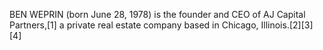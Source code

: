 BEN WEPRIN (born June 28, 1978) is the founder and CEO of AJ Capital Partners,[1] a private real estate company based in Chicago, Illinois.[2][3][4]
